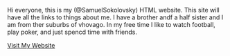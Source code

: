 Hi everyone, this is my (@SamuelSokolovsky) HTML website. This site will have all the links to things about me. I have a brother andf a half sister and I am from ther suburbs of vhovago. In my free time I like to watch football, play poker, and just spencd time with friends.

[Visit My Website](index.html)
